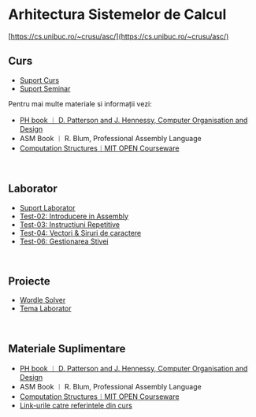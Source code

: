 # Arhitectura Sistemelor de Calcul

[https://cs.unibuc.ro/~crusu/asc/](https://cs.unibuc.ro/~crusu/asc/)

## Curs
- [Suport Curs](Curs.pdf)
- [Suport Seminar](Seminar.pdf)

Pentru mai multe materiale si informații vezi: 
-  [PH book ︱ D. Patterson and J. Hennessy, Computer Organisation and Design ](https://ict.iitk.ac.in/wp-content/uploads/CS422-Computer-Architecture-ComputerOrganizationAndDesign5thEdition2014.pdf) 
-  ASM Book ︱ R. Blum, Professional Assembly Language
- [Computation Structures︱MIT OPEN Courseware ](https://ocw.mit.edu/courses/6-004-computation-structures-spring-2017/)

<br>

## Laborator 

- [Suport Laborator](./Laborator/Laborator.pdf)
- [Test-02: Introducere in Assembly](Laborator/Teste/Test-02.pdf)
- [Test-03: Instructiuni Repetitive](Laborator/Teste/Test-03.pdf)
- [Test-04: Vectori & Siruri de caractere](Laborator/Teste/Test-04.pdf)
- [Test-06: Gestionarea Stivei](Laborator/Teste/Test-06.pdf)

<br>

## Proiecte 

- [Wordle Solver](https://github.com/alxcraciun/wordle.git) 
- [Tema Laborator](./Laborator/Tema/)

<br>

## Materiale Suplimentare

- [PH book ︱ D. Patterson and J. Hennessy, Computer Organisation and Design ](https://ict.iitk.ac.in/wp-content/uploads/CS422-Computer-Architecture-ComputerOrganizationAndDesign5thEdition2014.pdf) 
- ASM Book ︱ R. Blum, Professional Assembly Language
- [Computation Structures︱MIT OPEN Courseware ](https://ocw.mit.edu/courses/6-004-computation-structures-spring-2017/)
- [Link-urile catre referintele din curs](https://raindrop.io/alxcraciun/asc-28818923)